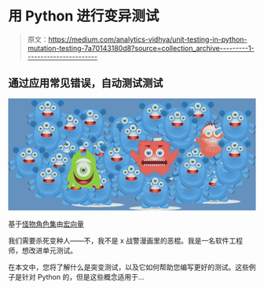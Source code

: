 # 用 Python 进行变异测试

> 原文：<https://medium.com/analytics-vidhya/unit-testing-in-python-mutation-testing-7a70143180d8?source=collection_archive---------1----------------------->

## 通过应用常见错误，自动测试测试

![](img/cfe10ce0c73980f75096f1d0c2fe65e4.png)

基于[怪物角色集](https://www.freepik.com/free-vector/monster-character-set_1538770.htm)由[宏向量](https://www.freepik.com/macrovector)

我们需要杀死变种人——不，我不是 x 战警漫画里的恶棍。我是一名软件工程师，想改进单元测试。

在本文中，您将了解什么是突变测试，以及它如何帮助您编写更好的测试。这些例子是针对 Python 的，但是这些概念适用于…